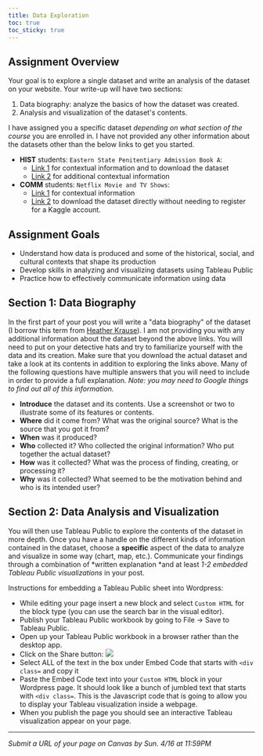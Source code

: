 ```yaml
---
title: Data Exploration
toc: true
toc_sticky: true
---
```


## Assignment Overview

Your goal is to explore a single dataset and write an analysis of the dataset on your website. Your write-up will have two sections:

1. Data biography: analyze the basics of how the dataset was created.
2. Analysis and visualization of the dataset's contents.

I have assigned you a specific dataset *depending on what section of the course* you are enrolled in. I have not provided any other information about the datasets other than the below links to get you started.

- **HIST** students: `Eastern State Penitentiary Admission Book A`:
	- [Link 1](https://repository.upenn.edu/mead/22/) for contextual information and to download the dataset
	- [Link 2](https://search.amphilsoc.org/collections/view?docId=ead/Mss.365.P381p-ead.xml#SeriesI.Admissionledgersandboundvolumes:~:text=Detailed%20Inventory-,Series%20I.%20Admission%20ledgers%20and%20bound%20volumes,-1830%2D1892) for additional contextual information
- **COMM** students: `Netflix Movie and TV Shows`:
	- [Link 1](https://www.kaggle.com/datasets/snehaanbhawal/netflix-tv-shows-and-movie-list) for contextual information
	- [Link 2]({{site.baseurl}}/assignments/netflix_list.csv) to download the dataset directly without needing to register for a Kaggle account.

## Assignment Goals

* Understand how data is produced and some of the historical, social, and cultural contexts that shape its production
* Develop skills in analyzing and visualizing datasets using Tableau Public
* Practice how to effectively communicate information using data
 
## Section 1: Data Biography

In the first part of your post you will write a "data biography" of the dataset (I borrow this term from [Heather Krause](https://gijn.org/2017/03/27/data-biographies-getting-to-know-your-data/)). I am not providing you with any additional information about the dataset beyond the above links. You will need to put on your detective hats and try to familiarize yourself with the data and its creation. Make sure that you download the actual dataset and take a look at its contents in addition to exploring the links above. Many of the following questions have multiple answers that you will need to include in order to provide a full explanation. *Note: you may need to Google things to find out all of this information.*

- **Introduce** the dataset and its contents. Use a screenshot or two to illustrate some of its features or contents.
- **Where** did it come from? What was the original source? What is the source that you got it from?
- **When** was it produced?
- **Who** collected it? Who collected the original information? Who put together the actual dataset?
- **How** was it collected? What was the process of finding, creating, or processing it?
- **Why** was it collected? What seemed to be the motivation behind and who is its intended user?

## Section 2: Data Analysis and Visualization

You will then use Tableau Public to explore the contents of the dataset in more depth. Once you have a handle on the different kinds of information contained in the dataset, choose a **specific** aspect of the data to analyze and visualize in some way (chart, map, etc.). Communicate your findings through a combination of *written explanation *and at least *1-2 embedded Tableau Public visualizations* in your post.

Instructions for embedding a Tableau Public sheet into Wordpress:

- While editing your page insert a new block and select `Custom HTML` for the block type (you can use the search bar in the visual editor).
- Publish your Tableau Public workbook by going to File -> Save to Tableau Public.
- Open up your Tableau Public workbook in a browser rather than the desktop app.
- Click on the Share button: ![]({{site.baseurl}}/assets/images/tableau-share.png)
- Select ALL of the text in the box under Embed Code that starts with `<div class=` and copy it
- Paste the Embed Code text into your `Custom HTML` block in your Wordpress page. It should look like a bunch of jumbled text that starts with `<div class=`. This is the Javascript code that is going to allow you to display your Tableau visualization inside a webpage.
- When you publish the page you should see an interactive Tableau visualization appear on your page.

---

*Submit a URL of your page on Canvas by Sun. 4/16 at 11:59PM*